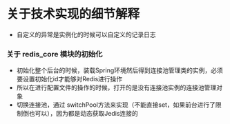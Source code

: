 # 关于技术实现的细节解释
- 自定义的异常是实例化的时候可以自定义的记录日志

### 关于 redis_core 模块的初始化
- 初始化整个后台的时候，装载Spring环境然后得到连接池管理类的实例，必须要设置初始化id才能够对Redis进行操作
- 所以在进行配置文件的操作的时候，打开的是没有连接池实例的连接池管理对象
- 切换连接池，通过 switchPool方法来实现（不能直接set，如果前台进行了限制倒也可以），因为都是动态获取Jedis连接的

 

